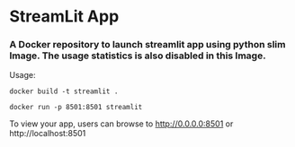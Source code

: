 # StreamLit App
### A Docker repository to launch streamlit app using python slim Image. The usage statistics is also disabled in this Image.

Usage:
```
docker build -t streamlit .

docker run -p 8501:8501 streamlit

```

To view your app, users can browse to http://0.0.0.0:8501 or http://localhost:8501
